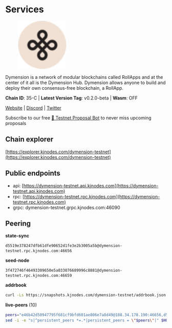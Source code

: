 # Services

<figure><img src="https://raw.githubusercontent.com/kj89/cosmos-images/main/logos/dymension.png" width="150" alt=""><figcaption></figcaption></figure>

Dymension is a network of modular blockchains called RollApps  and at the center of it all is the Dymension Hub. Dymension  allows anyone to build and deploy their own consensus-free blockchain, a RollApp.

**Chain ID**: 35-C | **Latest Version Tag**: v0.2.0-beta | **Wasm**: OFF

[Website](https://dymension.xyz/) | [Discord](https://discord.gg/dymension) | [Twitter](https://twitter.com/dymensionXYZ)



Subscribe to our free [🤖 Testnet Proposal Bot](https://t.me/kjnodes_testnet_proposal_bot) to never miss upcoming proposals


## Chain explorer
[https://explorer.kjnodes.com/dymension-testnet](https://explorer.kjnodes.com/dymension-testnet)

## Public endpoints

* api: [https://dymension-testnet.api.kjnodes.com](https://dymension-testnet.api.kjnodes.com)
* rpc: [https://dymension-testnet.rpc.kjnodes.com](https://dymension-testnet.rpc.kjnodes.com)
* grpc: dymension-testnet.grpc.kjnodes.com:46090

## Peering

**state-sync**

```text
d5519e378247dfb61dfe90652d1fe3e2b3005a5b@dymension-testnet.rpc.kjnodes.com:46656
```

**seed-node**

```text
3f472746f46493309650e5a033076689996c8881@dymension-testnet.rpc.kjnodes.com:46659
```

**addrbook**
```bash
curl -Ls https://snapshots.kjnodes.com/dymension-testnet/addrbook.json > $HOME/.dymension/config/addrbook.json
```

**live-peers** (10)
```bash
peers="e46b42d50947795f681cf9bfd601ae806e7a8d49@188.34.178.190:46656,d5519e378247dfb61dfe90652d1fe3e2b3005a5b@65.109.68.190:46656,ed26b4f13a7f388064aa89e5d6419b0e78e3e94e@209.126.81.190:26656,c1008d2d05c56254e95d19ab7e9fe459dad2de3d@159.223.57.238:26656,6229800969107d039254a8e6888aaeb464cda44d@167.99.186.186:26656,63996f52b1dc68259ff64bb2546625c71fc9d546@176.9.48.38:26656,140d07c40c964eb063d4526561ca92e8ed796b9b@65.109.82.249:29656,22acf9a303e825ce04171ef26e2326c09aeb238b@47.147.226.228:55656,c36184fec2fb60bf7be775390c1cd6619c0201ef@209.126.81.240:26656,f433653cef597b3f0dd5f4e3e46c05fd121246bb@95.216.149.50:26656"
sed -i -e "s|^persistent_peers *=.*|persistent_peers = \"$peers\"|" $HOME/.dymension/config/config.toml
```
